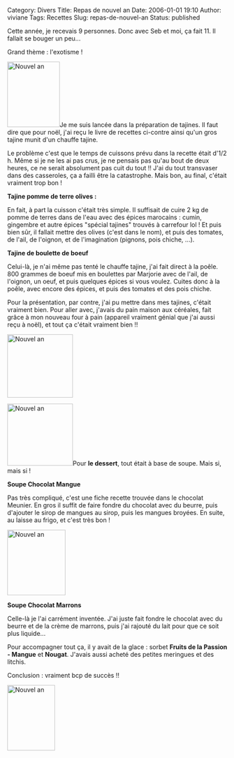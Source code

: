 Category: Divers
Title: Repas de nouvel an
Date: 2006-01-01 19:10
Author: viviane
Tags: Recettes
Slug: repas-de-nouvel-an
Status: published

Cette année, je recevais 9 personnes. Donc avec Seb et moi, ça fait 11. Il fallait se bouger un peu...

Grand thème : l'exotisme !

<img class="alignleft size-full wp-image-580" title="Nouvel an" src="http://www.viviane-voyages.com/wp-content/uploads/2006/01/12.jpg" alt="Nouvel an" width="120" height="150" />Je me suis lancée dans la préparation de tajines. Il faut dire que pour noël, j'ai reçu le livre de recettes ci-contre ainsi qu'un gros tajine munit d'un chauffe tajine.

Le problème c'est que le temps de cuissons prévu dans la recette était d'1/2 h. Même si je ne les ai pas crus, je ne pensais pas qu'au bout de deux heures, ce ne serait absolument pas cuit du tout !! J'ai du tout transvaser dans des casseroles, ça a failli être la catastrophe. Mais bon, au final, c'était vraiment trop bon !<strong></strong>

<strong>Tajine pomme de terre olives :</strong>

En fait, à part la cuisson c'était très simple. Il suffisait de cuire 2 kg de pomme de terres dans de l'eau avec des épices marocains : cumin, gingembre et autre épices "spécial tajines" trouvés à carrefour lol ! Et puis bien sûr, il fallait mettre des olives (c'est dans le nom), et puis des tomates, de l'ail, de l'oignon, et de l'imagination (pignons, pois chiche, ...).<strong></strong>

<strong>Tajine de boulette de boeuf</strong>

Celui-là, je n'ai même pas tenté le chauffe tajine, j'ai fait direct à la poêle. 800 grammes de boeuf mis en boulettes par Marjorie avec de l'ail, de l'oignon, un oeuf, et puis quelques épices si vous voulez. Cuites donc à la poêle, avec encore des épices, et puis des tomates et des pois chiche.

Pour la présentation, par contre, j'ai pu mettre dans mes tajines, c'était vraiment bien. Pour aller avec, j'avais du pain maison aux céréales, fait grâce à mon nouveau four à pain (appareil vraiment génial que j'ai aussi reçu à noël), et tout ça c'était vraiment bien !!

<img class="aligncenter size-full wp-image-581" title="Nouvel an" src="http://www.viviane-voyages.com/wp-content/uploads/2006/01/22.jpg" alt="Nouvel an" width="150" height="145" />

<img class="alignleft size-full wp-image-582" title="Nouvel an" src="http://www.viviane-voyages.com/wp-content/uploads/2006/01/41.jpg" alt="Nouvel an" width="150" height="142" />Pour <strong>le dessert</strong>, tout était à base de soupe. Mais si, mais si !

<strong>Soupe Chocolat Mangue </strong>

Pas très compliqué, c'est une fiche recette trouvée dans le chocolat Meunier. En gros il suffit de faire fondre du chocolat avec du beurre, puis d'ajouter le sirop de mangues au sirop, puis les mangues broyées. En suite, au laisse au frigo, et c'est très bon !

<img class="aligncenter size-full wp-image-584" title="Nouvel an" src="http://www.viviane-voyages.com/wp-content/uploads/2006/01/32.jpg" alt="Nouvel an" width="133" height="150" />

<strong>Soupe Chocolat Marrons</strong>

Celle-là je l'ai carrément inventée. J'ai juste fait fondre le chocolat avec du beurre et de la crème de marrons, puis j'ai rajouté du lait pour que ce soit plus liquide...

Pour accompagner tout ça, il y avait de la glace : sorbet <strong>Fruits de la Passion - Mangue</strong> et <strong>Nougat</strong>. J'avais aussi acheté des petites meringues et des litchis.

Conclusion  : vraiment bcp de succès !!

<img class="aligncenter size-full wp-image-585" title="Nouvel an" src="http://www.viviane-voyages.com/wp-content/uploads/2006/01/52.jpg" alt="Nouvel an" width="109" height="150" />